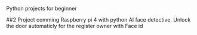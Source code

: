 Python projects for beginner

##2 Project comming
Raspberry pi 4 with python AI face detective.
Unlock the door automaticly for the register owner with Face id
